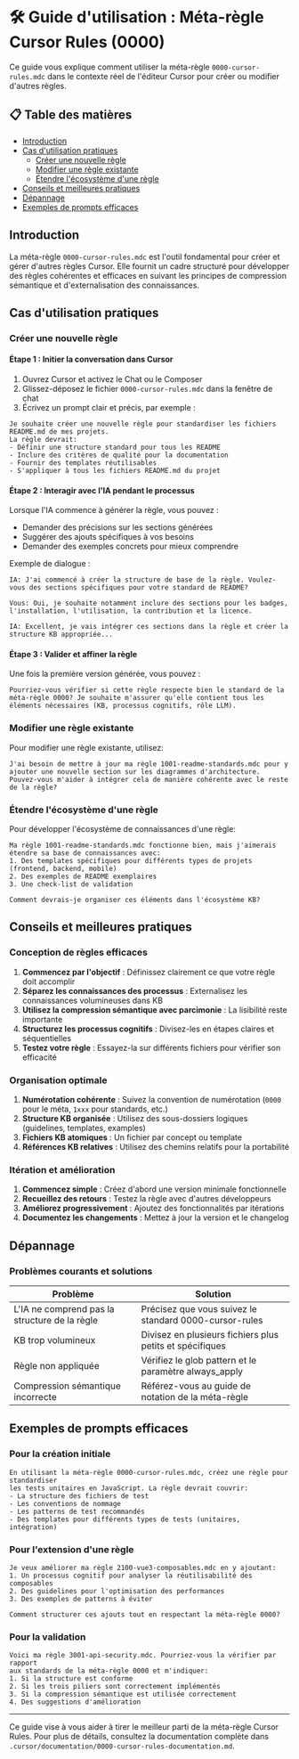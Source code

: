 # 🛠️ Guide d'utilisation : Méta-règle Cursor Rules (0000)

Ce guide vous explique comment utiliser la méta-règle `0000-cursor-rules.mdc` dans le contexte réel de l'éditeur Cursor pour créer ou modifier d'autres règles.

## 📋 Table des matières

- [Introduction](#introduction)
- [Cas d'utilisation pratiques](#cas-dutilisation-pratiques)
  - [Créer une nouvelle règle](#créer-une-nouvelle-règle)
  - [Modifier une règle existante](#modifier-une-règle-existante)
  - [Étendre l'écosystème d'une règle](#étendre-lécosystème-dune-règle)
- [Conseils et meilleures pratiques](#conseils-et-meilleures-pratiques)
- [Dépannage](#dépannage)
- [Exemples de prompts efficaces](#exemples-de-prompts-efficaces)

## Introduction

La méta-règle `0000-cursor-rules.mdc` est l'outil fondamental pour créer et gérer d'autres règles Cursor. Elle fournit un cadre structuré pour développer des règles cohérentes et efficaces en suivant les principes de compression sémantique et d'externalisation des connaissances.

## Cas d'utilisation pratiques

### Créer une nouvelle règle

#### Étape 1 : Initier la conversation dans Cursor

1. Ouvrez Cursor et activez le Chat ou le Composer
2. Glissez-déposez le fichier `0000-cursor-rules.mdc` dans la fenêtre de chat
3. Écrivez un prompt clair et précis, par exemple :

```
Je souhaite créer une nouvelle règle pour standardiser les fichiers README.md de mes projets.
La règle devrait:
- Définir une structure standard pour tous les README
- Inclure des critères de qualité pour la documentation
- Fournir des templates réutilisables
- S'appliquer à tous les fichiers README.md du projet
```

#### Étape 2 : Interagir avec l'IA pendant le processus

Lorsque l'IA commence à générer la règle, vous pouvez :

- Demander des précisions sur les sections générées
- Suggérer des ajouts spécifiques à vos besoins
- Demander des exemples concrets pour mieux comprendre

Exemple de dialogue :

```
IA: J'ai commencé à créer la structure de base de la règle. Voulez-vous des sections spécifiques pour votre standard de README?

Vous: Oui, je souhaite notamment inclure des sections pour les badges, l'installation, l'utilisation, la contribution et la licence.

IA: Excellent, je vais intégrer ces sections dans la règle et créer la structure KB appropriée...
```

#### Étape 3 : Valider et affiner la règle

Une fois la première version générée, vous pouvez :

```
Pourriez-vous vérifier si cette règle respecte bien le standard de la méta-règle 0000? Je souhaite m'assurer qu'elle contient tous les éléments nécessaires (KB, processus cognitifs, rôle LLM).
```

### Modifier une règle existante

Pour modifier une règle existante, utilisez:

```
J'ai besoin de mettre à jour ma règle 1001-readme-standards.mdc pour y ajouter une nouvelle section sur les diagrammes d'architecture. Pouvez-vous m'aider à intégrer cela de manière cohérente avec le reste de la règle?
```

### Étendre l'écosystème d'une règle

Pour développer l'écosystème de connaissances d'une règle:

```
Ma règle 1001-readme-standards.mdc fonctionne bien, mais j'aimerais étendre sa base de connaissances avec:
1. Des templates spécifiques pour différents types de projets (frontend, backend, mobile)
2. Des exemples de README exemplaires
3. Une check-list de validation

Comment devrais-je organiser ces éléments dans l'écosystème KB?
```

## Conseils et meilleures pratiques

### Conception de règles efficaces

1. **Commencez par l'objectif** : Définissez clairement ce que votre règle doit accomplir
2. **Séparez les connaissances des processus** : Externalisez les connaissances volumineuses dans KB
3. **Utilisez la compression sémantique avec parcimonie** : La lisibilité reste importante
4. **Structurez les processus cognitifs** : Divisez-les en étapes claires et séquentielles
5. **Testez votre règle** : Essayez-la sur différents fichiers pour vérifier son efficacité

### Organisation optimale

1. **Numérotation cohérente** : Suivez la convention de numérotation (`0000` pour le méta, `1xxx` pour standards, etc.)
2. **Structure KB organisée** : Utilisez des sous-dossiers logiques (guidelines, templates, examples)
3. **Fichiers KB atomiques** : Un fichier par concept ou template
4. **Références KB relatives** : Utilisez des chemins relatifs pour la portabilité

### Itération et amélioration

1. **Commencez simple** : Créez d'abord une version minimale fonctionnelle
2. **Recueillez des retours** : Testez la règle avec d'autres développeurs
3. **Améliorez progressivement** : Ajoutez des fonctionnalités par itérations
4. **Documentez les changements** : Mettez à jour la version et le changelog

## Dépannage

### Problèmes courants et solutions

| Problème                                      | Solution                                                 |
| --------------------------------------------- | -------------------------------------------------------- |
| L'IA ne comprend pas la structure de la règle | Précisez que vous suivez le standard 0000-cursor-rules   |
| KB trop volumineux                            | Divisez en plusieurs fichiers plus petits et spécifiques |
| Règle non appliquée                           | Vérifiez le glob pattern et le paramètre always_apply    |
| Compression sémantique incorrecte             | Référez-vous au guide de notation de la méta-règle       |

## Exemples de prompts efficaces

### Pour la création initiale

```
En utilisant la méta-règle 0000-cursor-rules.mdc, créez une règle pour standardiser
les tests unitaires en JavaScript. La règle devrait couvrir:
- La structure des fichiers de test
- Les conventions de nommage
- Les patterns de test recommandés
- Des templates pour différents types de tests (unitaires, intégration)
```

### Pour l'extension d'une règle

```
Je veux améliorer ma règle 2100-vue3-composables.mdc en y ajoutant:
1. Un processus cognitif pour analyser la réutilisabilité des composables
2. Des guidelines pour l'optimisation des performances
3. Des exemples de patterns à éviter

Comment structurer ces ajouts tout en respectant la méta-règle 0000?
```

### Pour la validation

```
Voici ma règle 3001-api-security.mdc. Pourriez-vous la vérifier par rapport
aux standards de la méta-règle 0000 et m'indiquer:
1. Si la structure est conforme
2. Si les trois piliers sont correctement implémentés
3. Si la compression sémantique est utilisée correctement
4. Des suggestions d'amélioration
```

---

Ce guide vise à vous aider à tirer le meilleur parti de la méta-règle Cursor Rules. Pour plus de détails, consultez la documentation complète dans `.cursor/documentation/0000-cursor-rules-documentation.md`.
